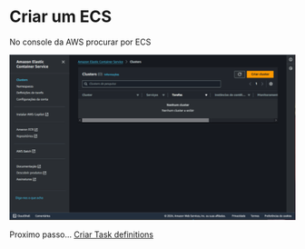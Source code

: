 # Criar um ECS

No console da AWS procurar por ECS

<div align=center>

![Criar](./images/criar.png)

</div>







Proximo passo... [Criar Task definitions](task-definitions.md)